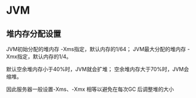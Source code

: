 ﻿# JVM


## 堆内存分配设置
JVM初始分配的堆内存 -Xms指定，默认内存的1/64；
JVM最大分配的堆内存 -Xmx指定，默认内存的1/4。

默认空余堆内存小于40%时，JVM就会扩堆；
空余堆内存大于70%时，JVM会缩堆。

因此服务器一般设置-Xms、-Xmx 相等以避免在每次GC 后调整堆的大小



